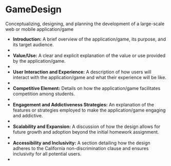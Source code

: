 # GameDesign
Conceptualizing, designing, and planning the development of a large-scale web or mobile application/game

- **Introduction:** A brief overview of the application/game, its purpose, and its target audience.
- 
- **Value/Use:** A clear and explicit explanation of the value or use provided by the application/game.
- 
- **User Interaction and Experience:** A description of how users will interact with the application/game and what their experience will be like.
- 
- **Competitive Element:** Details on how the application/game facilitates competition among students.
- 
- **Engagement and Addictiveness Strategies:** An explanation of the features or strategies employed to make the application/game engaging and addictive.
- 
- **Scalability and Expansion:** A discussion of how the design allows for future growth and adoption beyond the initial homework assignment.
- 
- **Accessibility and Inclusivity:** A section detailing how the design adheres to the California non-discrimination clause and ensures inclusivity for all potential users.
- 

